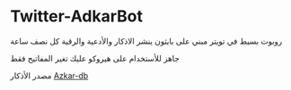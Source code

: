 # Twitter-AdkarBot
 روبوت بسيط في تويتر مبني على بايثون ينشر الاذكار والأدعية والرقية كل نصف ساعة

جاهز للأستخدام على هيروكو عليك تغير المفاتيح فقط

مصدر الأذكار [Azkar-db](https://github.com/osamayy/azkar-db)

